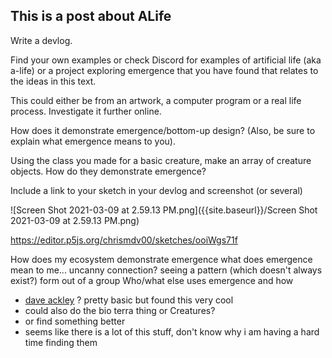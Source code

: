 ## This is a post about ALife


Write a devlog.

Find your own examples or check Discord for examples of artificial life (aka a-life) or a project exploring emergence that you have found that relates to the ideas in this text. 

This could either be from an artwork, a computer program or a real life process. Investigate it further online. 

How does it demonstrate emergence/bottom-up design? (Also, be sure to explain what emergence means to you).

Using the class you made for a basic creature, make an array of creature objects. How do they demonstrate emergence?

Include a link to your sketch in your devlog and screenshot (or several)

![Screen Shot 2021-03-09 at 2.59.13 PM.png]({{site.baseurl}}/Screen Shot 2021-03-09 at 2.59.13 PM.png)

https://editor.p5js.org/chrismdv00/sketches/ooiWgs71f

How does my ecosystem demonstrate emergence
what does emergence mean to me... uncanny connection? seeing a pattern (which doesn't always exist?) form out of a group
Who/what else uses emergence and how
- [dave ackley](https://www.youtube.com/watch?v=YJRRu4dJnTI) ? pretty basic but found this very cool
- could also do the bio terra thing or Creatures?
- or find something better
- seems like there is a lot of this stuff, don't know why i am having a hard time finding them


